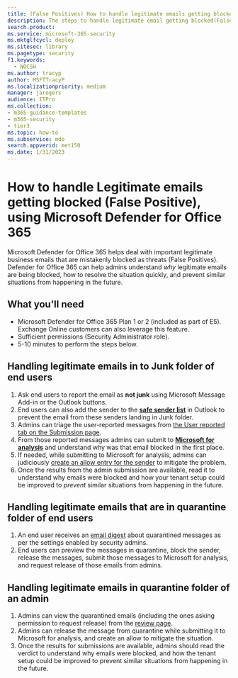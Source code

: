 ```yaml
---
title: (False Positives) How to handle legitimate emails getting blocked from delivery using Microsoft Defender for Office 365
description: The steps to handle legitimate email getting blocked(False Positive) by Microsoft Defender for Office 365 in order to prevent lose of business.
search.product:
ms.service: microsoft-365-security
ms.mktglfcycl: deploy
ms.sitesec: library
ms.pagetype: security
f1.keywords: 
  - NOCSH
ms.author: tracyp
author: MSFTTracyP
ms.localizationpriority: medium
manager: jarogers
audience: ITPro
ms.collection: 
- m365-guidance-templates
- m365-security
- tier3
ms.topic: how-to
ms.subservice: mdo
search.appverid: met150
ms.date: 1/31/2023
---
```


# How to handle Legitimate emails getting blocked (False Positive), using Microsoft Defender for Office 365

Microsoft Defender for Office 365 helps deal with important legitimate business emails that are mistakenly blocked as threats (False Positives). Defender for Office 365 can help admins understand *why* legitimate emails are being blocked, how to resolve the situation quickly, and prevent similar situations from happening in the future.

## What you'll need

- Microsoft Defender for Office 365 Plan 1 or 2 (included as part of E5). Exchange Online customers can also leverage this feature.
- Sufficient permissions (Security Administrator role).
- 5-10 minutes to perform the steps below.

## Handling legitimate emails in to Junk folder of end users

1. Ask end users to report the email as **not junk** using Microsoft Message Add-in or the Outlook buttons.
2. End users can also add the sender to the [**safe sender list**](https://support.microsoft.com/office/safe-senders-in-outlook-com-470d4ee6-e3b6-402b-8cd9-a6f00eda7339) in Outlook to prevent the email from these senders landing in Junk folder.
3. Admins can triage the user-reported messages from [the User reported tab on the Submission page](/microsoft-365/security/office-365-security/admin-submission#view-user-reported-messages-to-microsoft).
4. From those reported messages admins can submit to [**Microsoft for analysis**](/microsoft-365/security/office-365-security/admin-submission#notify-users-from-within-the-portal) and understand why was that email blocked in the first place.
5. If needed, while submitting to Microsoft for analysis, admins can judiciously [create an allow entry for the sender](../tenant-allow-block-list-email-spoof-configure.md#create-allow-entries-for-domains-and-email-addresses) to mitigate the problem.
6. Once the results from the admin submission are available, read it to understand why emails were blocked and how your tenant setup could be improved to *prevent* similar situations from happening in the future.

## Handling legitimate emails that are in quarantine folder of end users

1. An end user receives an [email digest](../quarantine-quarantine-notifications.md) about quarantined messages as per the settings enabled by security admins.
2. End users can preview the messages in quarantine, block the sender, release the messages, submit those messages to Microsoft for analysis, and request release of those emails from admins.

## Handling legitimate emails in quarantine folder of an admin

1. Admins can view the quarantined emails (including the ones asking permission to request release) from the [review page](/microsoft-365/security/office-365-security/quarantine-admin-manage-messages-files).
2. Admins can release the message from quarantine while submitting it to Microsoft for analysis, and create an allow to mitigate the situation.
3. Once the results for submissions are available, admins should read the verdict to understand why emails were blocked, and how the tenant setup could be improved to prevent similar situations from happening in the future.
